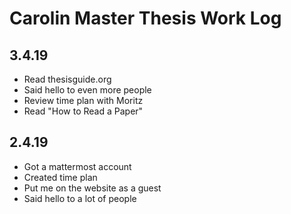 # Carolin Master Thesis Work Log

## 3.4.19

- Read thesisguide.org
- Said hello to even more people
- Review time plan with Moritz
- Read "How to Read a Paper"

## 2.4.19

- Got a mattermost account
- Created time plan
- Put me on the website as a guest
- Said hello to a lot of people
